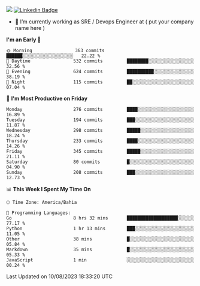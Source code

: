 ![](https://komarev.com/ghpvc/?username=miltlima&color=blue) [![Linkedin Badge](https://img.shields.io/badge/-LinkedIn-blue?style=flat-square&logo=Linkedin&logoColor=white&link=https://www.linkedin.com/in/miltonlimaj/)](https://www.linkedin.com/in/miltonlimaj/)
                 

- 🔭 I’m currently working as SRE / Devops Engineer at ( put your company name here )


<!--START_SECTION:waka-->
**I'm an Early 🐤** 

```text
🌞 Morning                363 commits         ██████░░░░░░░░░░░░░░░░░░░   22.22 % 
🌆 Daytime                532 commits         ████████░░░░░░░░░░░░░░░░░   32.56 % 
🌃 Evening                624 commits         ██████████░░░░░░░░░░░░░░░   38.19 % 
🌙 Night                  115 commits         ██░░░░░░░░░░░░░░░░░░░░░░░   07.04 % 
```
📅 **I'm Most Productive on Friday** 

```text
Monday                   276 commits         ████░░░░░░░░░░░░░░░░░░░░░   16.89 % 
Tuesday                  194 commits         ███░░░░░░░░░░░░░░░░░░░░░░   11.87 % 
Wednesday                298 commits         █████░░░░░░░░░░░░░░░░░░░░   18.24 % 
Thursday                 233 commits         ████░░░░░░░░░░░░░░░░░░░░░   14.26 % 
Friday                   345 commits         █████░░░░░░░░░░░░░░░░░░░░   21.11 % 
Saturday                 80 commits          █░░░░░░░░░░░░░░░░░░░░░░░░   04.90 % 
Sunday                   208 commits         ███░░░░░░░░░░░░░░░░░░░░░░   12.73 % 
```


📊 **This Week I Spent My Time On** 

```text
🕑︎ Time Zone: America/Bahia

💬 Programming Languages: 
Go                       8 hrs 32 mins       ███████████████████░░░░░░   77.17 % 
Python                   1 hr 13 mins        ███░░░░░░░░░░░░░░░░░░░░░░   11.05 % 
Other                    38 mins             █░░░░░░░░░░░░░░░░░░░░░░░░   05.84 % 
Markdown                 35 mins             █░░░░░░░░░░░░░░░░░░░░░░░░   05.33 % 
JavaScript               1 min               ░░░░░░░░░░░░░░░░░░░░░░░░░   00.24 % 
```


 Last Updated on 10/08/2023 18:33:20 UTC
<!--END_SECTION:waka-->
